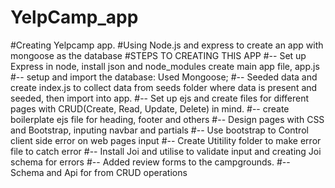 # YelpCamp_app
#Creating Yelpcamp app. 
#Using Node.js and express to create an app with mongoose as the database
#STEPS TO CREATING THIS APP
#-- Set up Express in node, install json and node_modules  create main app file, app.js
#-- setup and import the database: Used Mongoose;
#-- Seeded data and  create index.js to collect data from seeds folder where data is present and seeded, then import into app. 
#-- Set up ejs and create files for different pages with CRUD(Create, Read, Update, Delete) in mind.
#-- create boilerplate ejs file for heading, footer and others
#-- Design pages with CSS and Bootstrap, inputing navbar and partials
#-- Use bootstrap to  Control client side error on web pages input
#-- Create Utitility folder to make error file to catch error
#-- Install Joi and utilise to validate input and creating Joi schema for errors
#-- Added review forms to the campgrounds. 
#-- Schema and Api for from CRUD operations 

